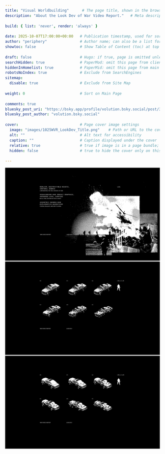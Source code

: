 ```yaml
---
title: "Visual Worldbuilding"      # The page title, shown in the browser and in listings
description: "About the Look Dev of War Video Report."   # Meta description for SEO and social sharing

build: { list: 'never', render: 'always' }

date: 2025-10-07T17:00:00+00:00   # Publication timestamp, used for sorting and display
author: "periphery"               # Author name; can also be a list for multiple authors
showtoc: false                    # Show Table of Content (toc) at top of post. Default false

draft: false                      # Hugo: if true, page is omitted unless built with --buildDrafts
searchHidden: true                # PaperMod: omit this page from client-side search
hiddenInHomelist: true            # PaperMid: omit this page from main page
robotsNoIndex: true               # Exclude from SearchEngines
sitemap:
  disable: true                   # Exclude from Site Map

weight: 0                         # Sort on Main Page

comments: true
bluesky_post_uri: "https://bsky.app/profile/volution.bsky.social/post/3luhdmgo6qc2i"
bluesky_post_author: "volution.bsky.social"

cover:                            # Page cover image settings
  image: "images/1025WVR_LookDev_Title.png"    # Path or URL to the cover image
  alt: ""                         # Alt text for accessibility
  caption: ""                     # Caption displayed under the cover
  relative: true                  # true if image is in a page bundle; false for static files
  hidden: false                   # true to hide the cover only on this page

---
```


![alt text](images/1025WVR_LookDev_Goals.png)
![alt text](images/1025WVR_LookDev_CAR01FR.png)
![alt text](images/1025WVR_LookDev_CAR01BA.png)